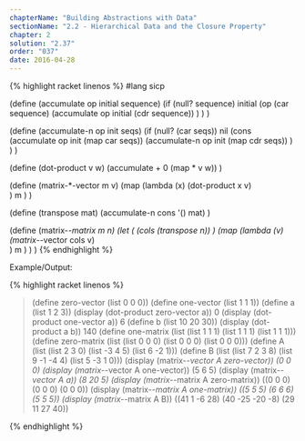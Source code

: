 ```yaml
---
chapterName: "Building Abstractions with Data"
sectionName: "2.2 - Hierarchical Data and the Closure Property"
chapter: 2
solution: "2.37"
order: "037"
date: 2016-04-28
---
```


{% highlight racket linenos %}
#lang sicp

(define (accumulate op initial sequence)
  (if (null? sequence)
      initial
      (op (car sequence)
          (accumulate op initial (cdr sequence))
      )
  )
)

(define (accumulate-n op init seqs)
  (if (null? (car seqs))
      nil
      (cons (accumulate op init (map car seqs))
            (accumulate-n op init (map cdr seqs))
      )
  )
)

(define (dot-product v w)
   (accumulate + 0 (map * v w))
)

(define (matrix-*-vector m v)
   (map
       (lambda (x)
           (dot-product x v)   
       )
       m
   )
)

(define (transpose mat)
  (accumulate-n cons '() mat)
)

(define (matrix-*-matrix m n)
   (let (
         (cols (transpose n))
       )
       (map
           (lambda (v)
               (matrix-*-vector cols v)   
           )
           m
       )
   )
)
{% endhighlight %}


Example/Output:

{% highlight racket linenos %}
> (define zero-vector (list 0 0 0))
> (define one-vector (list 1 1 1))
> (define a (list 1 2 3))
> (display (dot-product zero-vector a))
0
> (display (dot-product one-vector a))
6
> (define b (list 10 20 30))
> (display (dot-product a b))
140
> (define one-matrix (list (list 1 1 1) (list 1 1 1) (list 1 1 1)))
> (define zero-matrix (list (list 0 0 0) (list 0 0 0) (list 0 0 0)))
> (define A (list (list 2 3 0) (list -3 4 5) (list 6 -2 1)))
> (define B (list (list 7 2 3 8) (list 9 -1 -4 4) (list 5 -3 1 0)))
> (display (matrix-*-vector A zero-vector))
(0 0 0)
> (display (matrix-*-vector A one-vector))
(5 6 5)
> (display (matrix-*-vector A a))
(8 20 5)
> (display (matrix-*-matrix A zero-matrix))
((0 0 0) (0 0 0) (0 0 0))
> (display (matrix-*-matrix A one-matrix))
((5 5 5) (6 6 6) (5 5 5))
> (display (matrix-*-matrix A B))
((41 1 -6 28) (40 -25 -20 -8) (29 11 27 40))
 
{% endhighlight %}


